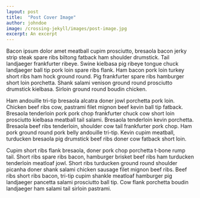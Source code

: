 ```yaml
---
layout: post
title:  "Post Cover Image"
author: johndoe
image: /crossing-jekyll/images/post-image.jpg
excerpt: An excerpt
---
```


Bacon ipsum dolor amet meatball cupim prosciutto, bresaola bacon jerky strip steak spare ribs biltong fatback ham shoulder drumstick. Tail landjaeger frankfurter ribeye. Swine kielbasa pig ribeye tongue chuck landjaeger ball tip pork loin spare ribs flank. Ham bacon pork loin turkey short ribs ham hock ground round. Pig frankfurter spare ribs hamburger short loin porchetta. Shank salami venison ground round prosciutto drumstick kielbasa. Sirloin ground round boudin chicken.

Ham andouille tri-tip bresaola alcatra doner jowl porchetta pork loin. Chicken beef ribs cow, pastrami filet mignon beef kevin ball tip fatback. Bresaola tenderloin pork pork chop frankfurter chuck cow short loin prosciutto kielbasa meatball tail salami. Bresaola tenderloin kevin porchetta. Bresaola beef ribs tenderloin, shoulder cow tail frankfurter pork chop. Ham pork ground round pork belly andouille tri-tip. Kevin cupim meatball, turducken bresaola pig drumstick beef ribs doner cow fatback short loin.

Cupim short ribs flank bresaola, doner pork chop porchetta t-bone rump tail. Short ribs spare ribs bacon, hamburger brisket beef ribs ham turducken tenderloin meatloaf jowl. Short ribs turducken ground round shoulder picanha doner shank salami chicken sausage filet mignon beef ribs. Beef ribs short ribs bacon, tri-tip cupim shankle meatloaf hamburger pig landjaeger pancetta salami prosciutto ball tip. Cow flank porchetta boudin landjaeger ham salami tail sirloin pastrami.
